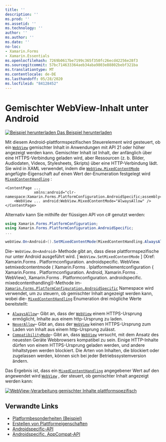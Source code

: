 ```yaml
---
title: ''
description: ''
ms.prod: ''
ms.assetid: ''
ms.technology: ''
author: ''
ms.author: ''
ms.date: ''
no-loc:
- Xamarin.Forms
- Xamarin.Essentials
ms.openlocfilehash: 7269b0617be7199c365f350fc26ecd42256e28f3
ms.sourcegitcommit: 57bc714633364aeb34aba9803e88802bebf321ba
ms.translationtype: MT
ms.contentlocale: de-DE
ms.lasthandoff: 05/28/2020
ms.locfileid: "84128452"
---
```

# <a name="webview-mixed-content-on-android"></a>Gemischter WebView-Inhalt unter Android

[![Beispiel herunterladen](~/media/shared/download.png) Das Beispiel herunterladen](https://docs.microsoft.com/samples/xamarin/xamarin-forms-samples/userinterface-platformspecifics)

Mit diesem Android-plattformspezifischen Steuerelement wird gesteuert, ob ein [`WebView`](xref:Xamarin.Forms.WebView) gemischter Inhalt in Anwendungen mit API 21 oder höher angezeigt werden kann. Gemischter Inhalt ist Inhalt, der anfänglich über eine HTTPS-Verbindung geladen wird, aber Ressourcen (z. b. Bilder, Audiodaten, Videos, Stylesheets, Skripts) über eine HTTP-Verbindung lädt. Sie wird in XAML verwendet, indem die [`WebView.MixedContentMode`](xref:Xamarin.Forms.PlatformConfiguration.AndroidSpecific.WebView.MixedContentModeProperty) angefügte-Eigenschaft auf einen Wert der-Enumeration festgelegt wird [`MixedContentHandling`](xref:Xamarin.Forms.PlatformConfiguration.AndroidSpecific.MixedContentHandling) :

```xaml
<ContentPage ...
             xmlns:android="clr-namespace:Xamarin.Forms.PlatformConfiguration.AndroidSpecific;assembly=Xamarin.Forms.Core">
    <WebView ... android:WebView.MixedContentMode="AlwaysAllow" />
</ContentPage>
```

Alternativ kann Sie mithilfe der flüssigen API von c# genutzt werden:

```csharp
using Xamarin.Forms.PlatformConfiguration;
using Xamarin.Forms.PlatformConfiguration.AndroidSpecific;
...

webView.On<Android>().SetMixedContentMode(MixedContentHandling.AlwaysAllow);
```

Die- `WebView.On<Android>` Methode gibt an, dass diese plattformspezifische nur unter Android ausgeführt wird. [ `WebView.SetMixedContentMode` ] (Xref: Xamarin.Forms . Platformconfiguration. androidspecific. WebView. setmixedcontentmode ( Xamarin.Forms . Iplatformelementconfiguration { Xamarin.Forms . Platformconfiguration. Android, Xamarin.Forms . WebView}, Xamarin.Forms . Platformconfiguration. androidspecific. mixedcontenthandling))-Methode im- [`Xamarin.Forms.PlatformConfiguration.AndroidSpecific`](xref:Xamarin.Forms.PlatformConfiguration.AndroidSpecific) Namespace wird verwendet, um zu steuern, ob gemischter Inhalt angezeigt werden kann, wobei die- [`MixedContentHandling`](xref:Xamarin.Forms.PlatformConfiguration.AndroidSpecific.MixedContentHandling) Enumeration drei mögliche Werte bereitstellt:

- [`AlwaysAllow`](xref:Xamarin.Forms.PlatformConfiguration.AndroidSpecific.MixedContentHandling.AlwaysAllow)– Gibt an, dass der [`WebView`](xref:Xamarin.Forms.WebView) einem HTTPS-Ursprung ermöglicht, Inhalte aus einem http-Ursprung zu laden.
- [`NeverAllow`](xref:Xamarin.Forms.PlatformConfiguration.AndroidSpecific.MixedContentHandling.NeverAllow)– Gibt an, dass der [`WebView`](xref:Xamarin.Forms.WebView) keinen HTTPS-Ursprung zum Laden von Inhalt aus einem http-Ursprung zulässt.
- [`CompatibilityMode`](xref:Xamarin.Forms.PlatformConfiguration.AndroidSpecific.MixedContentHandling.CompatibilityMode)– Gibt an, dass [`WebView`](xref:Xamarin.Forms.WebView) versucht, mit dem Ansatz des neuesten Geräte Webbrowsers kompatibel zu sein. Einige HTTP-Inhalte dürfen von einem HTTPS-Ursprung geladen werden, und andere Inhaltstypen werden blockiert. Die Arten von Inhalten, die blockiert oder zugelassen werden, können sich bei jeder Betriebssystemversion ändern.

Das Ergebnis ist, dass ein [`MixedContentHandling`](xref:Xamarin.Forms.PlatformConfiguration.AndroidSpecific.MixedContentHandling) angegebener Wert auf den angewendet wird [`WebView`](xref:Xamarin.Forms.WebView) , der steuert, ob gemischter Inhalt angezeigt werden kann:

[![WebView-Verarbeitung gemischter Inhalte plattformspezifisch](webview-mixed-content-images/webview-mixedcontent.png "WebView-Verarbeitung gemischter Inhalte plattformspezifisch")](webview-mixed-content-images/webview-mixedcontent-large.png#lightbox "WebView-Verarbeitung gemischter Inhalte plattformspezifisch")

## <a name="related-links"></a>Verwandte Links

- [Platformbesonderheiten (Beispiel)](https://docs.microsoft.com/samples/xamarin/xamarin-forms-samples/userinterface-platformspecifics)
- [Erstellen von Plattformeigenschaften](~/xamarin-forms/platform/platform-specifics/index.md#creating-platform-specifics)
- [Androidspecific-API](xref:Xamarin.Forms.PlatformConfiguration.AndroidSpecific)
- [Androidspecific. AppCompat-API](xref:Xamarin.Forms.PlatformConfiguration.AndroidSpecific.AppCompat)
